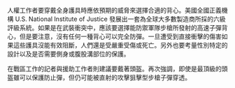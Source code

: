 [Title]: # (戰區的營運)
[Difficulty]: # (進階)
[Order]: # (1)

人權工作者要穿戴全身護具時應依預期的威脅來選擇合適的背心。美國全國正義機構 U.S. National Institute of Justice 發展出一套為全球大多數製造商所採的六級評級系統。如果是在武裝衝突中，應該要選擇能防禦軍隊步槍所發射的高速子彈背心，但是要注意，沒有任何一種背心可以完全防彈。一旦遭受到直接衝擊的傷害如果這些護具沒能有效阻斷，人們還是受嚴重受傷或死亡。另外也要考量性別特定的設計以及是否需要側身或腹股溝部位的保護。

在戰區工作的記者與援助工作者則建議要戴著頭盔。再次強調，即使是最頂級的頭盔雖可以保護防止彈，但仍可能被直射的攻擊狙擊型步槍子彈穿透。